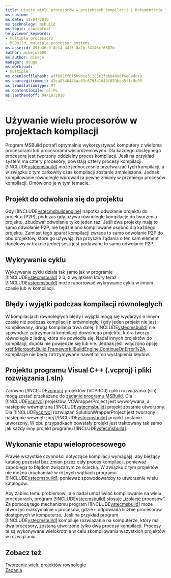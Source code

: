 ```yaml
---
title: Użycie wielu procesorów w projektach kompilacji | Dokumentacja firmy Microsoft
ms.custom: ''
ms.date: 11/04/2016
ms.technology: msbuild
ms.topic: conceptual
helpviewer_keywords:
- multiple processors
- MSBuild, multiple processor systems
ms.assetid: 49fa36c9-8e14-44f5-8a2b-34146cf6807b
author: mikejo5000
ms.author: mikejo
manager: douge
ms.workload:
- multiple
ms.openlocfilehash: aff6d2ff6f509bca31283e2fbb04896f6e8adce9
ms.sourcegitcommit: 42ea834b446ac65c679fa1043f853bea5f1c9c95
ms.translationtype: MT
ms.contentlocale: pl-PL
ms.lasthandoff: 04/19/2018
---
```

# <a name="using-multiple-processors-to-build-projects"></a>Używanie wielu procesorów w projektach kompilacji
Program MSBuild potrafi optymalnie wykorzystywać komputery z wieloma procesorami lub procesorami wielordzeniowymi. Dla każdego dostępnego procesora jest tworzony oddzielny proces kompilacji. Jeśli na przykład system ma cztery procesory, powstają cztery procesy kompilacji. [!INCLUDE[vstecmsbuild](../extensibility/internals/includes/vstecmsbuild_md.md)] może jednocześnie przetwarzać tych kompilacji, a w związku z tym całkowity czas kompilacji zostanie zmniejszona. Jednak kompilowanie równoległe wprowadza pewne zmiany w przebiegu procesów kompilacji. Omówiono je w tym temacie.  
  
## <a name="project-to-project-references"></a>Projekt do odwołania się do projektu  
 Gdy [!INCLUDE[vstecmsbuildengine](../msbuild/includes/vstecmsbuildengine_md.md)] napotka odwołanie projektu do projektu (P2P), podczas gdy używa równoległe kompilacje do tworzenia projektu, zbudował odwołanie tylko jeden raz. Jeśli dwa projekty mają to samo odwołanie P2P, nie będzie ono kompilowane osobno dla każdego projektu. Zamiast tego aparat kompilacji zwraca to samo odwołanie P2P do obu projektów, które go używają. Na przyszłe żądania o ten sam element docelowy w trakcie jednej sesji jest podawane to samo odwołanie P2P.  
  
## <a name="cycle-detection"></a>Wykrywanie cyklu  
 Wykrywanie cyklu działa tak samo jak w programie [!INCLUDE[vstecmsbuild](../extensibility/internals/includes/vstecmsbuild_md.md)] 2.0, z wyjątkiem który teraz [!INCLUDE[vstecmsbuild](../extensibility/internals/includes/vstecmsbuild_md.md)] może raportować wykrywanie cyklu w innym czasie lub w kompilacji.  
  
## <a name="errors-and-exceptions-during-parallel-builds"></a>Błędy i wyjątki podczas kompilacji równoległych  
 W kompilacjach równoległych błędy i wyjątki mogą się wydarzyć o innym czasie niż podczas kompilacji nierównoległej i gdy jeden projekt nie jest kompilowany, druga kompilacja trwa dalej. [!INCLUDE[vstecmsbuild](../extensibility/internals/includes/vstecmsbuild_md.md)] nie spowoduje zatrzymania kompilacji dowolnego projektu, która tworzy równolegle z jedną, która nie powiodła się. Nadal innych projektów do kompilacji, dopóki nie powiedzie się lub nie. Jednak jeśli włączono opcję <xref:Microsoft.Build.Framework.IBuildEngine.ContinueOnError%2A>, kompilacje nie będą zatrzymywane nawet mimo wystąpienia błędów.  
  
## <a name="visual-c-project-vcproj-and-solution-sln-files"></a>Projektu programu Visual C++ (.vcproj) i pliki rozwiązania (.sln)  
 Zarówno [!INCLUDE[vcprvc](../code-quality/includes/vcprvc_md.md)] projektów (VCPROJ) i pliki rozwiązania (sln) mogą zostać przekazane do [zadanie programu MSBuild](../msbuild/msbuild-task.md). Dla [!INCLUDE[vcprvc](../code-quality/includes/vcprvc_md.md)] projektów, VCWrapperProject jest wywoływana, a następnie wewnętrzną [!INCLUDE[vstecmsbuild](../extensibility/internals/includes/vstecmsbuild_md.md)] projekt zostanie utworzony. Dla [!INCLUDE[vcprvc](../code-quality/includes/vcprvc_md.md)] rozwiązań SolutionWrapperProject jest tworzony i następnie wewnętrznej [!INCLUDE[vstecmsbuild](../extensibility/internals/includes/vstecmsbuild_md.md)] projekt zostanie utworzony. W obu przypadkach powstały projekt jest traktowany tak samo jak każdy inny projekt programu [!INCLUDE[vstecmsbuild](../extensibility/internals/includes/vstecmsbuild_md.md)].  
  
## <a name="multi-process-execution"></a>Wykonanie etapu wieloprocesowego  
 Prawie wszystkie czynności dotyczące kompilacji wymagają, aby bieżący katalog pozostał bez zmian przez cały proces kompilacji, ponieważ zapobiega to błędom związanym ze ścieżką. W związku z tym projektów nie można uruchamiać w różnych wątkach programu [!INCLUDE[vstecmsbuild](../extensibility/internals/includes/vstecmsbuild_md.md)], ponieważ spowodowałoby to utworzenie wielu katalogów.  
  
 Aby zabiec temu problemowi, ale nadal umożliwiać kompilowanie na wielu procesorach, program [!INCLUDE[vstecmsbuild](../extensibility/internals/includes/vstecmsbuild_md.md)] stosuje „izolację procesów”. Za pomocą tego mechanizmu program [!INCLUDE[vstecmsbuild](../extensibility/internals/includes/vstecmsbuild_md.md)] może utworzyć maksymalnie `n` procesów, gdzie `n` odpowiada liczbie procesorów dostępnych w komputerze. Jeśli na przykład program [!INCLUDE[vstecmsbuild](../extensibility/internals/includes/vstecmsbuild_md.md)] kompiluje rozwiązanie na komputerze, który ma dwa procesory, zostaną utworzone tylko dwa procesy kompilacji. Procesy te są wykonywane wielokrotnie w celu skompilowania wszystkich projektów w rozwiązaniu.  
  
## <a name="see-also"></a>Zobacz też  
 [Tworzenie wielu projektów równolegle](../msbuild/building-multiple-projects-in-parallel-with-msbuild.md)   
 [Zadania](../msbuild/msbuild-tasks.md)